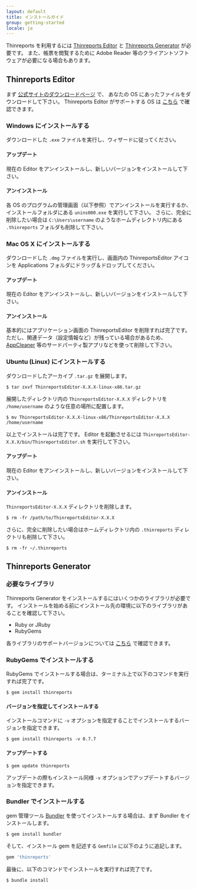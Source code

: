 ```yaml
---
layout: default
title: インストールガイド
group: getting-started
locale: ja
---
```


Thinreports を利用するには [Thinreports Editor](http://www.thinreports.org/features/editor/) と
[Thinreports Generator](http://www.thinreports.org/features/generator/) が必要です。
また、帳票を閲覧するために Adobe Reader 等のクライアントソフトウェアが必要になる場合もあります。

## Thinreports Editor

まず [公式サイトのダウンロードページ](http://www.thinreports.org/download/) で、
あなたの OS にあったファイルをダウンロードして下さい。
Thinreports Editor がサポートする OS は [こちら](http://www.thinreports.org/features/editor/) で確認できます。

### Windows にインストールする

ダウンロードした `.exe` ファイルを実行し、ウィザードに従ってください。

#### アップデート

現在の Editor をアンインストールし、新しいバージョンをインストールして下さい。

#### アンインストール

各 OS のプログラムの管理画面（以下参照）でアンインストールを実行するか、インストールフォルダにある `unins000.exe` を実行して下さい。
さらに、完全に削除したい場合は `C:\Users\username` のようなホームディレクトリ内にある `.thinreports` フォルダも削除して下さい。

### Mac OS X にインストールする

ダウンロードした `.dmg` ファイルを実行し、画面内の ThinreportsEditor アイコンを
Applications フォルダにドラッグ＆ドロップしてください。

#### アップデート

現在の Editor をアンインストールし、新しいバージョンをインストールして下さい。

#### アンインストール

基本的にはアプリケーション画面の ThinreportsEditor を削除すれば完了です。
ただし、関連データ（設定情報など）が残っている場合があるため、
[AppCleaner](http://www.freemacsoft.net/appcleaner/) 等のサードパーティ製アプリなどを使って削除して下さい。

### Ubuntu (Linux) にインストールする

ダウンロードしたアーカイブ `.tar.gz` を展開します。

```
$ tar zxvf ThinreportsEditor-X.X.X-linux-x86.tar.gz
```

展開したディレクトリ内の `ThinreportsEditor-X.X.X` ディレクトリを `/home/username` のような任意の場所に配置します。

```
$ mv ThinreportsEditor-X.X.X-linux-x86/ThinreportsEditor-X.X.X /home/username
```

以上でインストールは完了です。
Editor を起動させるには `ThinreportsEditor-X.X.X/bin/ThinreportsEditor.sh` を実行して下さい。

#### アップデート

現在の Editor をアンインストールし、新しいバージョンをインストールして下さい。

#### アンインストール

`ThinreportsEditor-X.X.X` ディレクトリを削除します。

```
$ rm -fr /path/to/ThinreportsEditor-X.X.X
```

さらに、完全に削除したい場合はホームディレクトリ内の `.thinreports` ディレクトリも削除して下さい。

```
$ rm -fr ~/.thinreports
```

## Thinreports Generator

### 必要なライブラリ

Thinreports Generator をインストールするにはいくつかのライブラリが必要です。
インストールを始める前にインストール先の環境に以下のライブラリがあることを確認して下さい。

  * Ruby or JRuby
  * RubyGems

各ライブラリのサポートバージョンについては [こちら](http://www.thinreports.org/features/generator/) で確認できます。

### RubyGems でインストールする

RubyGems でインストールする場合は、ターミナル上で以下のコマンドを実行すれば完了です。

```
$ gem install thinreports
```

#### バージョンを指定してインストールする

インストールコマンドに `-v` オプションを指定することでインストールするバージョンを指定できます。

```
$ gem install thinreports -v 0.7.7
```

#### アップデートする

```
$ gem update thinreports
```

アップデートの際もインストール同様 `-v` オプションでアップデートするバージョンを指定できます。

### Bundler でインストールする

gem 管理ツール [Bundler](http://bundler.io/) を使ってインストールする場合は、まず Bundler をインストールします。

```
$ gem install bundler
```

そして、インストール gem を記述する `Gemfile` に以下のように追記します。

```ruby
gem 'thinreports'
```

最後に、以下のコマンドでインストールを実行すれば完了です。

```
$ bundle install
```
